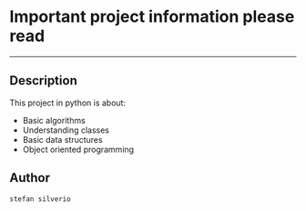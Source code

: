 # Important project information please read
---
## Description

This project in python is about:
* Basic algorithms 
* Understanding classes
* Basic data structures
* Object oriented programming

## Author 
`stefan silverio`
